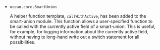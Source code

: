 * `ocean.core.SmartUnion`

  A helper function template, `callWithActive`, has been added to the
  smart-union module. This function allows a user-specified function to be
  called with the currently active field of a smart-union. This is useful, for
  example, for logging information about the currently active field, without
  having to long-hand write out a switch statement for all possibilities.
